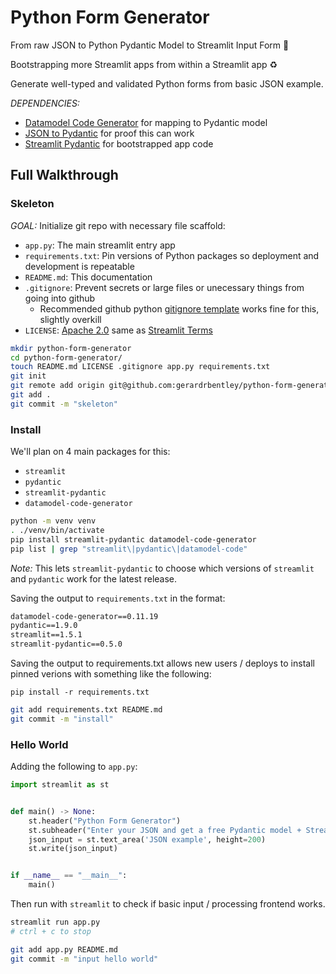 # Python Form Generator

From raw JSON to Python Pydantic Model to Streamlit Input Form :exploding_head:

Bootstrapping more Streamlit apps from within a Streamlit app :recycle:

Generate well-typed and validated Python forms from basic JSON example.

*DEPENDENCIES:*
- [Datamodel Code Generator](https://github.com/koxudaxi/datamodel-code-generator/) for mapping to Pydantic model
- [JSON to Pydantic](https://jsontopydantic.com/) for proof this can work
- [Streamlit Pydantic](https://github.com/LukasMasuch/streamlit-pydantic) for bootstrapped app code

## Full Walkthrough

### Skeleton

*GOAL:*
Initialize git repo with necessary file scaffold:

- `app.py`: The main streamlit entry app
- `requirements.txt`: Pin versions of Python packages so deployment and development is repeatable
- `README.md`: This documentation
- `.gitignore`: Prevent secrets or large files or unecessary things from going into github
    - Recommended github python [gitignore template](https://raw.githubusercontent.com/github/gitignore/main/Python.gitignore) works fine for this, slightly overkill
- `LICENSE`: [Apache 2.0](https://choosealicense.com/licenses/apache-2.0/) same as [Streamlit Terms](https://streamlit.io/terms-of-use)

```sh
mkdir python-form-generator
cd python-form-generator/
touch README.md LICENSE .gitignore app.py requirements.txt
git init
git remote add origin git@github.com:gerardrbentley/python-form-generator.git
git add .
git commit -m "skeleton"
```

### Install

We'll plan on 4 main packages for this:

- `streamlit`
- `pydantic`
- `streamlit-pydantic`
- `datamodel-code-generator`

```sh
python -m venv venv
. ./venv/bin/activate
pip install streamlit-pydantic datamodel-code-generator
pip list | grep "streamlit\|pydantic\|datamodel-code"
```

*Note:* This lets `streamlit-pydantic` to choose which versions of `streamlit` and `pydantic` work for the latest release.

Saving the output to `requirements.txt` in the format:

```txt
datamodel-code-generator==0.11.19
pydantic==1.9.0
streamlit==1.5.1
streamlit-pydantic==0.5.0
```

Saving the output to requirements.txt allows new users / deploys to install pinned verions with something like the following:

`pip install -r requirements.txt`

```sh
git add requirements.txt README.md
git commit -m "install"
```

### Hello World

Adding the following to `app.py`:

```py
import streamlit as st


def main() -> None:
    st.header("Python Form Generator")
    st.subheader("Enter your JSON and get a free Pydantic model + Streamlit Input Form using it!")
    json_input = st.text_area('JSON example', height=200)
    st.write(json_input)


if __name__ == "__main__":
    main()
```

Then run with `streamlit` to check if basic input / processing frontend works.

```sh
streamlit run app.py
# ctrl + c to stop
```

```sh
git add app.py README.md
git commit -m "input hello world"
```
